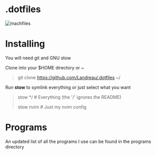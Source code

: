 # .dotfiles
![machfiles](https://github.com/Landreau/.dotfiles/assets/47926897/b8b6f208-011c-4514-a9cc-88087d8cb310)

# Installing
You will need git and GNU stow

Clone into your $HOME directory or ~
> git clone https://github.com/Landreau/.dotfiles ~/

Run **stow** to symlink everything or just select what you want
> stow */ # Everything (the '/' ignores the README)
> 
> stow nvim # Just my nvim config

# Programs
An updated list of all the programs I use can be found in the programs directory
